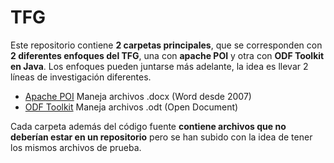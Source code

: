 # TFG

Este repositorio contiene **2 carpetas principales**, que se corresponden con **2 diferentes enfoques del TFG**, una con **apache POI** y otra con **ODF Toolkit en Java**.
Los enfoques pueden juntarse más adelante, la idea es llevar 2 líneas de investigación diferentes.

- [Apache POI](https://poi.apache.org/) Maneja archivos .docx (Word desde 2007)
- [ODF Toolkit](https://odftoolkit.org/) Maneja archivos .odt (Open Document)

Cada carpeta además del código fuente **contiene archivos que no deberían estar en un repositorio** pero se han subido con la idea de tener los mismos archivos de prueba.
